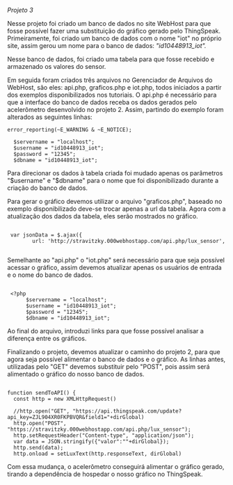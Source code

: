 *Projeto 3*


Nesse projeto foi criado um banco de dados no site WebHost para que fosse possível fazer uma substituição do gráfico gerado pelo ThingSpeak. Primeiramente, foi criado um banco de dados com o nome "iot" no próprio site, assim gerou um nome para o banco de dados: *"id10448913_iot".*

Nesse banco de dados, foi criado uma tabela para que fosse recebido e armazenado os valores do sensor.

Em seguida foram criados três arquivos no Gerenciador de Arquivos do WebHost, são eles: api.php, graficos.php e iot.php, todos iniciados a partir dos exemplos disponibilizados nos tutoriais.
O api.php é necessário para que a interface do banco de dados receba os dados gerados pelo acelerômetro desenvolvido no projeto 2. Assim, partindo do exemplo foram alterados as seguintes linhas:

```<?php
error_reporting(~E_WARNING & ~E_NOTICE);
 
  $servername = "localhost";
  $username = "id10448913_iot";
  $password = "12345";
  $dbname = "id10448913_iot";

```

Para direcionar os dados à tabela criada foi mudado apenas os parâmetros "$username" e "$dbname" para o nome que foi disponibilizado durante a criação do banco de dados.

Para gerar o gráfico devemos utilizar o arquivo "graficos.php", baseado no exemplo disponibilizado deve-se trocar apenas a url da tabela. Agora com a atualização dos dados da tabela, eles serão mostrados no gráfico.

```

 var jsonData = $.ajax({
        url: 'http://stravitzky.000webhostapp.com/api.php/lux_sensor',
  
```

Semelhante ao "api.php" o "iot.php" será necessário para que seja possível acessar o gráfico, assim devemos atualizar apenas os usuários de entrada e o nome do banco de dados.

```

 <?php
      $servername = "localhost";
      $username = "id10448913_iot";
      $password = "12345";
      $dbname = "id10448913_iot";

```

Ao final do arquivo, introduzi links para que fosse possível analisar a diferença entre os gráficos.

Finalizando o projeto, devemos atualizar o caminho do projeto 2, para que agora seja possível alimentar o banco de dados e o gráfico. As linhas antes, utilizadas pelo "GET" devemos substituir pelo "POST", pois assim será alimentado o gráfico do nosso banco de dados.

```

function sendToAPI() {
  const http = new XMLHttpRequest()
  
  //http.open("GET", "https://api.thingspeak.com/update?api_key=ZJL904XR0FKPBVQR&field1="+dirGlobal)
  http.open("POST", "https://stravitzky.000webhostapp.com/api.php/lux_sensor");
  http.setRequestHeader("Content-type", "application/json");
  var data = JSON.stringify({"valor":""+dirGlobal});
  http.send(data);
  http.onload = setLuxText(http.responseText, dirGlobal)
```



Com essa mudança, o acelerômetro conseguirá alimentar o gráfico gerado, tirando a dependência de hospedar o nosso gráfico no ThingSpeak.
